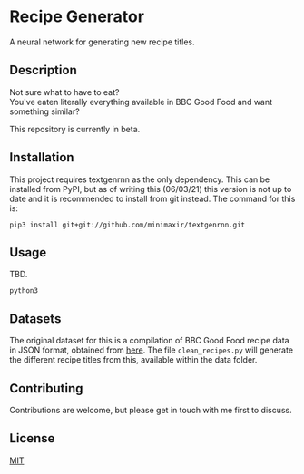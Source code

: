 # Recipe Generator
A neural network for generating new recipe titles.

## Description

Not sure what to have to eat?  
You've eaten literally everything available in BBC Good Food and want something similar?  


This repository is currently in beta.

## Installation

This project requires textgenrnn as the only dependency. This can be installed from PyPI, 
but as of writing this (06/03/21) this version is not up to date and it is recommended
to install from git instead. The command for this is:
```
pip3 install git+git://github.com/minimaxir/textgenrnn.git
```

## Usage

TBD.
```
python3 
```

## Datasets

The original dataset for this is a compilation of BBC Good Food recipe data in JSON format, 
obtained from [here](https://github.com/mneedham/bbcgoodfood).
The file `clean_recipes.py` will generate the different recipe titles from this, available within the
data folder.

## Contributing
Contributions are welcome, but please get in touch with me first
to discuss.

## License
[MIT](https://choosealicense.com/licenses/mit/)